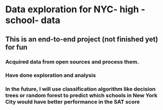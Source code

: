 # Data exploration for NYC- high - school- data 

## This is an end-to-end project (not finished yet) for fun
   ### Acquired data from open sources and process them.
   ### Have done exploration and analysis
   ### In the future, I will use classification algorithm like decision trees or random forest to predict which schools in New York City would have better performance in the SAT score
